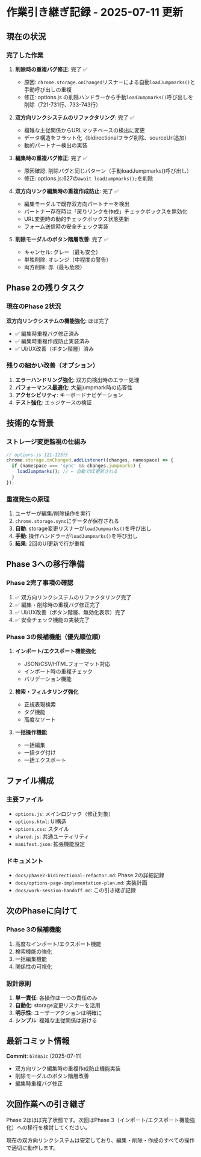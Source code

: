 # 作業引き継ぎ記録 - 2025-07-11 更新

## 現在の状況

### 完了した作業
1. **削除時の重複バグ修正**: 完了 ✅
   - 原因: `chrome.storage.onChanged`リスナーによる自動`loadJumpmarks()`と手動呼び出しの重複
   - 修正: options.js の削除ハンドラーから手動`loadJumpmarks()`呼び出しを削除（721-731行、733-743行）

2. **双方向リンクシステムのリファクタリング**: 完了 ✅
   - 複雑な主従関係からURLマッチベースの検出に変更
   - データ構造をフラット化（bidirectionalフラグ削除、sourceUrl追加）
   - 動的パートナー検出の実装

3. **編集時の重複バグ修正**: 完了 ✅
   - 原因確認: 削除バグと同じパターン（手動loadJumpmarks()呼び出し）
   - 修正: options.js:627の`await loadJumpmarks();`を削除

4. **双方向リンク編集時の重複作成防止**: 完了 ✅
   - 編集モーダルで既存双方向パートナーを検出
   - パートナー存在時は「戻りリンクを作成」チェックボックスを無効化
   - URL変更時の動的チェックボックス状態更新
   - フォーム送信時の安全チェック実装

5. **削除モーダルのボタン階層改善**: 完了 ✅
   - キャンセル: グレー（最も安全）
   - 単独削除: オレンジ（中程度の警告）
   - 両方削除: 赤（最も危険）

## Phase 2の残りタスク

### 現在のPhase 2状況
**双方向リンクシステムの機能強化**: ほぼ完了
- ✅ 編集時重複バグ修正済み
- ✅ 編集時重複作成防止実装済み
- ✅ UI/UX改善（ボタン階層）済み

### 残りの細かい改善（オプション）
1. **エラーハンドリング強化**: 双方向検出時のエラー処理
2. **パフォーマンス最適化**: 大量jumpmark時の応答性
3. **アクセシビリティ**: キーボードナビゲーション
4. **テスト強化**: エッジケースの検証

## 技術的な背景

### ストレージ変更監視の仕組み
```javascript
// options.js 121-125行
chrome.storage.onChanged.addListener((changes, namespace) => {
  if (namespace === 'sync' && changes.jumpmarks) {
    loadJumpmarks(); // ← 自動でUI更新される
  }
});
```

### 重複発生の原理
1. ユーザーが編集/削除操作を実行
2. `chrome.storage.sync`にデータが保存される
3. **自動**: storage変更リスナーが`loadJumpmarks()`を呼び出し
4. **手動**: 操作ハンドラーが`loadJumpmarks()`を呼び出し
5. **結果**: 2回のUI更新で行が重複

## Phase 3への移行準備

### Phase 2完了事項の確認
1. ✅ 双方向リンクシステムのリファクタリング完了
2. ✅ 編集・削除時の重複バグ修正完了
3. ✅ UI/UX改善（ボタン階層、無効化表示）完了
4. ✅ 安全チェック機能の実装完了

### Phase 3の候補機能（優先順位順）
1. **インポート/エクスポート機能強化**
   - JSON/CSV/HTMLフォーマット対応
   - インポート時の重複チェック
   - バリデーション機能

2. **検索・フィルタリング強化**
   - 正規表現検索
   - タグ機能
   - 高度なソート

3. **一括操作機能**
   - 一括編集
   - 一括タグ付け
   - 一括エクスポート

## ファイル構成

### 主要ファイル
- `options.js`: メインロジック（修正対象）
- `options.html`: UI構造
- `options.css`: スタイル
- `shared.js`: 共通ユーティリティ
- `manifest.json`: 拡張機能設定

### ドキュメント
- `docs/phase2-bidirectional-refactor.md`: Phase 2の詳細記録
- `docs/options-page-implementation-plan.md`: 実装計画
- `docs/work-session-handoff.md`: この引き継ぎ記録

## 次のPhaseに向けて

### Phase 3の候補機能
1. 高度なインポート/エクスポート機能
2. 検索機能の強化
3. 一括編集機能
4. 関係性の可視化

### 設計原則
1. **単一責任**: 各操作は一つの責任のみ
2. **自動化**: storage変更リスナーを活用
3. **明示性**: ユーザーアクションは明確に
4. **シンプル**: 複雑な主従関係は避ける

## 最新コミット情報

**Commit**: `b7d8a1c` (2025-07-11)
- 双方向リンク編集時の重複作成防止機能実装
- 削除モーダルのボタン階層改善
- 編集時重複バグ修正

## 次回作業への引き継ぎ

Phase 2はほぼ完了状態です。次回はPhase 3（インポート/エクスポート機能強化）への移行を検討してください。

現在の双方向リンクシステムは安定しており、編集・削除・作成のすべての操作で適切に動作します。